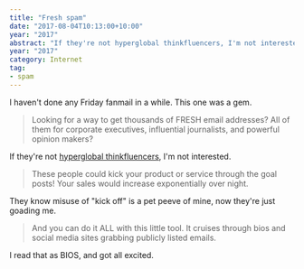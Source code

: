 ```yaml
---
title: "Fresh spam"
date: "2017-08-04T10:13:00+10:00"
year: "2017"
abstract: "If they're not hyperglobal thinkfluencers, I'm not interested."
year: "2017"
category: Internet
tag:
- spam
---
```

I haven't done any Friday fanmail in a while. This one was a gem.

> Looking for a way to get thousands of FRESH email addresses? All of them for corporate executives, influential journalists, and powerful opinion makers?

If they're not [hyperglobal thinkfluencers], I'm not interested.

> These people could kick your product or service through the goal posts! Your sales would increase exponentially over night.

They know misuse of "kick off" is a pet peeve of mine, now they're just goading me. 

> And you can do it ALL with this little tool. It cruises through bios and social media sites grabbing publicly listed emails.

I read that as BIOS, and got all excited.

[hyperglobal thinkfluencers]: https://twitter.com/ProfJeffJarviss

